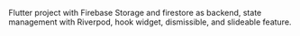 Flutter project with Firebase Storage and firestore as backend, state management with Riverpod, hook widget, dismissible, and slideable feature.
